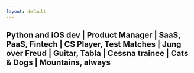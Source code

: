 ```yaml
---
layout: default
---
```

<div class="post-container">
    <div class="post">
        <h2 id="title">Python and iOS dev | Product Manager | SaaS, PaaS, Fintech | CS Player, Test Matches | Jung over Freud | Guitar, Tabla | Cessna trainee | Cats & Dogs | Mountains, always</h2>    
    </div>
</div>
